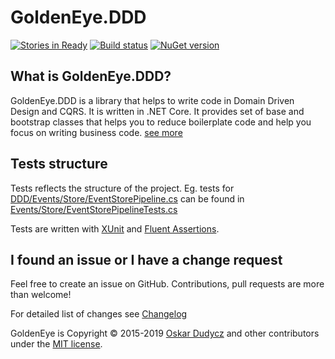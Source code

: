﻿# GoldenEye.DDD
[![Stories in Ready](https://badge.waffle.io/oskardudycz/GoldenEye.png?label=ready&title=Ready)](https://waffle.io/oskardudycz/GoldenEye)
[![Build status](https://ci.appveyor.com/api/projects/status/1mtm4h33cvur6kob?svg=true)](https://ci.appveyor.com/project/oskardudycz/goldeneye-core)
[![NuGet version](https://badge.fury.io/nu/GoldenEye.Core.svg)](https://badge.fury.io/nu/GoldenEye.DDD)

What is GoldenEye.DDD?
--------------------------------
GoldenEye.DDD is a library that helps to write code in Domain Driven Design and CQRS. It is written in .NET Core. It provides set of base and bootstrap classes that helps you to reduce boilerplate code and help you focus on writing business code. [see more](../DDD/Readme.md)

Tests structure
--------------------------------
Tests reflects the structure of the project. Eg. tests for [DDD/Events/Store/EventStorePipeline.cs](../DDD/Events/Store/EventStorePipeline.cs) can be found in [Events/Store/EventStorePipelineTests.cs](Events/Store/EventStorePipelineTests.cs)

Tests are written with [XUnit](https://xunit.github.io/) and [Fluent Assertions](http://fluentassertions.com/).

I found an issue or I have a change request
--------------------------------
Feel free to create an issue on GitHub. Contributions, pull requests are more than welcome!

For detailed list of changes see [Changelog](Changelog.md)  

GoldenEye is Copyright &copy; 2015-2019 [Oskar Dudycz](http://oskar-dudycz.pl) and other contributors under the [MIT license](LICENSE.txt).
